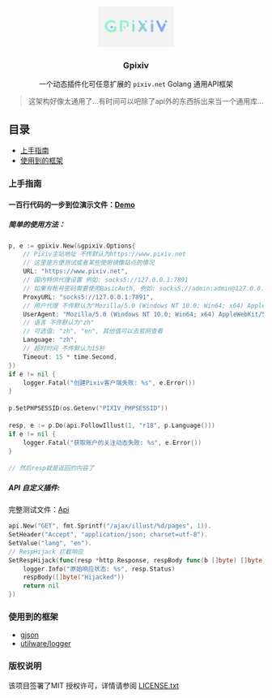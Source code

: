 <p align="center">
  <a href="https://github.com/ClarkQAQ/gpixiv">
    <img src="images/logo.png" alt="Logo" width="150" height="80">
  </a>

  <h3 align="center">Gpixiv</h3>
  <p align="center">
    一个动态插件化可任意扩展的 <code>pixiv.net</code> Golang 通用API框架
    <br />
  </p>
</p>

> 这架构好像太通用了...有时间可以吧除了api外的东西拆出来当一个通用库...

## 目录

- [上手指南](#上手指南)
- [使用到的框架](#使用到的框架)

### 上手指南


#### 一百行代码的一步到位演示文件：[Demo](https://github.com/ClarkQAQ/gpixiv/tree/master/example/demo)

##### 简单的使用方法：

```go
p, e := gpixiv.New(&gpixiv.Options{
	// Pixiv主站地址 不传默认为https://www.pixiv.net
	// 这里是方便测试或者某些使用镜像站点的情况
	URL: "https://www.pixiv.net",
	// 国内特供代理设置 例如: socks5://127.0.0.1:7891
	// 如果有帐号密码需要使用BasicAuth, 例如: socks5://admin:admin@127.0.0.1:7891
	ProxyURL: "socks5://127.0.0.1:7891",
	// 用户代理 不传默认为"Mozilla/5.0 (Windows NT 10.0; Win64; x64) AppleWebKit/537.36 (KHTML, like Gecko) Chrome/80.0.3987.132 Safari/537.36"
	UserAgent: "Mozilla/5.0 (Windows NT 10.0; Win64; x64) AppleWebKit/537.36 (KHTML, like Gecko) Chrome/80.0.3987.132 Safari/537.36",
	// 语言 不传默认为"zh"
	// 可选值: "zh", "en", 其他值可以去官网查看
	Language: "zh",
	// 超时时间 不传默认为15秒
	Timeout: 15 * time.Second,
})
if e != nil {
	logger.Fatal("创建Pixiv客户端失败: %s", e.Error())
}

p.SetPHPSESSID(os.Getenv("PIXIV_PHPSESSID"))

resp, e := p.Do(api.FollowIllust(1, "r18", p.Language()))
if e != nil {
	logger.Fatal("获取账户的关注动态失败: %s", e.Error())
}

// 然后resp就是返回的内容了
```

##### API 自定义插件:

完整测试文件：[Api](https://github.com/ClarkQAQ/gpixiv/tree/master/example/api)

```go
api.New("GET", fmt.Sprintf("/ajax/illust/%d/pages", 1)).
SetHeader("Accept", "application/json; charset=utf-8").
SetValue("lang", "en").
// RespHijack 拦截响应
SetRespHijack(func(resp *http.Response, respBody func(b []byte) []byte) error {
	logger.Info("原始响应状态: %s", resp.Status)
	respBody([]byte("Hijacked"))
	return nil
})
```

### 使用到的框架

- [gjson](https://github.com/tidwall/gjson)
- [utilware/logger](https://github.com/ClarkQAQ/utilware)

### 版权说明

该项目签署了MIT 授权许可，详情请参阅 [LICENSE.txt](https://github.com/shaojintian/Best_README_template/blob/master/LICENSE.txt)




